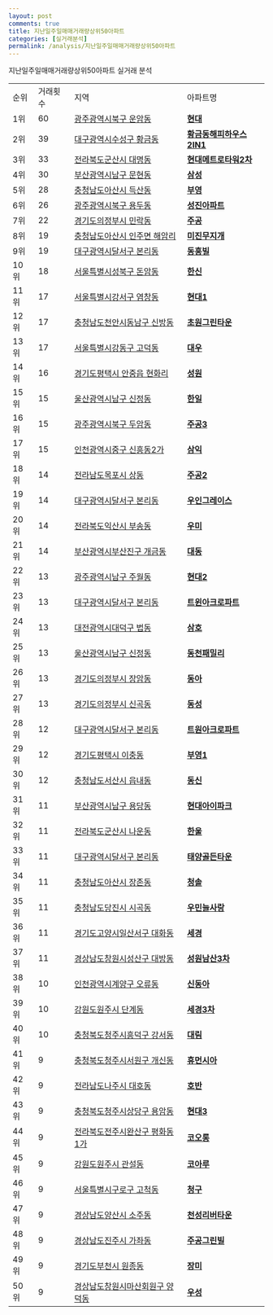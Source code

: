 ```yaml
---
layout: post
comments: true
title: 지난일주일매매거래량상위50아파트
categories: [실거래분석]
permalink: /analysis/지난일주일매매거래량상위50아파트
---
```


지난일주일매매거래량상위50아파트 실거래 분석

<table>
  <tr>
    <td>순위</td>
    <td>거래횟수</td>
    <td>지역</td>
    <td>아파트명</td>
  </tr>

  <tr>
    <td>1위</td>
    <td>60</td>
    <td><a href="/apt/광주광역시북구운암동">광주광역시북구 운암동</a></td>
    <td colspan="4" style="font-weight: bold;"><a href="https://search.naver.com/search.naver?query=운암동 현대">현대</a></td>
  </tr>

  <tr>
    <td>2위</td>
    <td>39</td>
    <td><a href="/apt/대구광역시수성구황금동">대구광역시수성구 황금동</a></td>
    <td colspan="4" style="font-weight: bold;"><a href="https://search.naver.com/search.naver?query=황금동 황금동해피하우스2IN1">황금동해피하우스2IN1</a></td>
  </tr>

  <tr>
    <td>3위</td>
    <td>33</td>
    <td><a href="/apt/전라북도군산시대명동">전라북도군산시 대명동</a></td>
    <td colspan="4" style="font-weight: bold;"><a href="https://search.naver.com/search.naver?query=대명동 현대메트로타워2차">현대메트로타워2차</a></td>
  </tr>

  <tr>
    <td>4위</td>
    <td>30</td>
    <td><a href="/apt/부산광역시남구문현동">부산광역시남구 문현동</a></td>
    <td colspan="4" style="font-weight: bold;"><a href="https://search.naver.com/search.naver?query=문현동 삼성">삼성</a></td>
  </tr>

  <tr>
    <td>5위</td>
    <td>28</td>
    <td><a href="/apt/충청남도아산시득산동">충청남도아산시 득산동</a></td>
    <td colspan="4" style="font-weight: bold;"><a href="https://search.naver.com/search.naver?query=득산동 부영">부영</a></td>
  </tr>

  <tr>
    <td>6위</td>
    <td>26</td>
    <td><a href="/apt/광주광역시북구용두동">광주광역시북구 용두동</a></td>
    <td colspan="4" style="font-weight: bold;"><a href="https://search.naver.com/search.naver?query=용두동 성진아파트">성진아파트</a></td>
  </tr>

  <tr>
    <td>7위</td>
    <td>22</td>
    <td><a href="/apt/경기도의정부시민락동">경기도의정부시 민락동</a></td>
    <td colspan="4" style="font-weight: bold;"><a href="https://search.naver.com/search.naver?query=민락동 주공">주공</a></td>
  </tr>

  <tr>
    <td>8위</td>
    <td>19</td>
    <td><a href="/apt/충청남도아산시인주면 해암리">충청남도아산시 인주면 해암리</a></td>
    <td colspan="4" style="font-weight: bold;"><a href="https://search.naver.com/search.naver?query=인주면 해암리 미진무지개">미진무지개</a></td>
  </tr>

  <tr>
    <td>9위</td>
    <td>19</td>
    <td><a href="/apt/대구광역시달서구본리동">대구광역시달서구 본리동</a></td>
    <td colspan="4" style="font-weight: bold;"><a href="https://search.naver.com/search.naver?query=본리동 동흥빌">동흥빌</a></td>
  </tr>

  <tr>
    <td>10위</td>
    <td>18</td>
    <td><a href="/apt/서울특별시성북구돈암동">서울특별시성북구 돈암동</a></td>
    <td colspan="4" style="font-weight: bold;"><a href="https://search.naver.com/search.naver?query=돈암동 한신">한신</a></td>
  </tr>

  <tr>
    <td>11위</td>
    <td>17</td>
    <td><a href="/apt/서울특별시강서구염창동">서울특별시강서구 염창동</a></td>
    <td colspan="4" style="font-weight: bold;"><a href="https://search.naver.com/search.naver?query=염창동 현대1">현대1</a></td>
  </tr>

  <tr>
    <td>12위</td>
    <td>17</td>
    <td><a href="/apt/충청남도천안시동남구신방동">충청남도천안시동남구 신방동</a></td>
    <td colspan="4" style="font-weight: bold;"><a href="https://search.naver.com/search.naver?query=신방동 초원그린타운">초원그린타운</a></td>
  </tr>

  <tr>
    <td>13위</td>
    <td>17</td>
    <td><a href="/apt/서울특별시강동구고덕동">서울특별시강동구 고덕동</a></td>
    <td colspan="4" style="font-weight: bold;"><a href="https://search.naver.com/search.naver?query=고덕동 대우">대우</a></td>
  </tr>

  <tr>
    <td>14위</td>
    <td>16</td>
    <td><a href="/apt/경기도평택시안중읍 현화리">경기도평택시 안중읍 현화리</a></td>
    <td colspan="4" style="font-weight: bold;"><a href="https://search.naver.com/search.naver?query=안중읍 현화리 성원">성원</a></td>
  </tr>

  <tr>
    <td>15위</td>
    <td>15</td>
    <td><a href="/apt/울산광역시남구신정동">울산광역시남구 신정동</a></td>
    <td colspan="4" style="font-weight: bold;"><a href="https://search.naver.com/search.naver?query=신정동 한일">한일</a></td>
  </tr>

  <tr>
    <td>16위</td>
    <td>15</td>
    <td><a href="/apt/광주광역시북구두암동">광주광역시북구 두암동</a></td>
    <td colspan="4" style="font-weight: bold;"><a href="https://search.naver.com/search.naver?query=두암동 주공3">주공3</a></td>
  </tr>

  <tr>
    <td>17위</td>
    <td>15</td>
    <td><a href="/apt/인천광역시중구신흥동2가">인천광역시중구 신흥동2가</a></td>
    <td colspan="4" style="font-weight: bold;"><a href="https://search.naver.com/search.naver?query=신흥동2가 삼익">삼익</a></td>
  </tr>

  <tr>
    <td>18위</td>
    <td>14</td>
    <td><a href="/apt/전라남도목포시상동">전라남도목포시 상동</a></td>
    <td colspan="4" style="font-weight: bold;"><a href="https://search.naver.com/search.naver?query=상동 주공2">주공2</a></td>
  </tr>

  <tr>
    <td>19위</td>
    <td>14</td>
    <td><a href="/apt/대구광역시달서구본리동">대구광역시달서구 본리동</a></td>
    <td colspan="4" style="font-weight: bold;"><a href="https://search.naver.com/search.naver?query=본리동 우인그레이스">우인그레이스</a></td>
  </tr>

  <tr>
    <td>20위</td>
    <td>14</td>
    <td><a href="/apt/전라북도익산시부송동">전라북도익산시 부송동</a></td>
    <td colspan="4" style="font-weight: bold;"><a href="https://search.naver.com/search.naver?query=부송동 우미">우미</a></td>
  </tr>

  <tr>
    <td>21위</td>
    <td>14</td>
    <td><a href="/apt/부산광역시부산진구개금동">부산광역시부산진구 개금동</a></td>
    <td colspan="4" style="font-weight: bold;"><a href="https://search.naver.com/search.naver?query=개금동 대동">대동</a></td>
  </tr>

  <tr>
    <td>22위</td>
    <td>13</td>
    <td><a href="/apt/광주광역시남구주월동">광주광역시남구 주월동</a></td>
    <td colspan="4" style="font-weight: bold;"><a href="https://search.naver.com/search.naver?query=주월동 현대2">현대2</a></td>
  </tr>

  <tr>
    <td>23위</td>
    <td>13</td>
    <td><a href="/apt/대구광역시달서구본리동">대구광역시달서구 본리동</a></td>
    <td colspan="4" style="font-weight: bold;"><a href="https://search.naver.com/search.naver?query=본리동 트윈아크로파트">트윈아크로파트</a></td>
  </tr>

  <tr>
    <td>24위</td>
    <td>13</td>
    <td><a href="/apt/대전광역시대덕구법동">대전광역시대덕구 법동</a></td>
    <td colspan="4" style="font-weight: bold;"><a href="https://search.naver.com/search.naver?query=법동 삼호">삼호</a></td>
  </tr>

  <tr>
    <td>25위</td>
    <td>13</td>
    <td><a href="/apt/울산광역시남구신정동">울산광역시남구 신정동</a></td>
    <td colspan="4" style="font-weight: bold;"><a href="https://search.naver.com/search.naver?query=신정동 동천패밀리">동천패밀리</a></td>
  </tr>

  <tr>
    <td>26위</td>
    <td>13</td>
    <td><a href="/apt/경기도의정부시장암동">경기도의정부시 장암동</a></td>
    <td colspan="4" style="font-weight: bold;"><a href="https://search.naver.com/search.naver?query=장암동 동아">동아</a></td>
  </tr>

  <tr>
    <td>27위</td>
    <td>13</td>
    <td><a href="/apt/경기도의정부시신곡동">경기도의정부시 신곡동</a></td>
    <td colspan="4" style="font-weight: bold;"><a href="https://search.naver.com/search.naver?query=신곡동 동성">동성</a></td>
  </tr>

  <tr>
    <td>28위</td>
    <td>12</td>
    <td><a href="/apt/대구광역시달서구본리동">대구광역시달서구 본리동</a></td>
    <td colspan="4" style="font-weight: bold;"><a href="https://search.naver.com/search.naver?query=본리동 트원아크로파트">트원아크로파트</a></td>
  </tr>

  <tr>
    <td>29위</td>
    <td>12</td>
    <td><a href="/apt/경기도평택시이충동">경기도평택시 이충동</a></td>
    <td colspan="4" style="font-weight: bold;"><a href="https://search.naver.com/search.naver?query=이충동 부영1">부영1</a></td>
  </tr>

  <tr>
    <td>30위</td>
    <td>12</td>
    <td><a href="/apt/충청남도서산시읍내동">충청남도서산시 읍내동</a></td>
    <td colspan="4" style="font-weight: bold;"><a href="https://search.naver.com/search.naver?query=읍내동 동신">동신</a></td>
  </tr>

  <tr>
    <td>31위</td>
    <td>11</td>
    <td><a href="/apt/부산광역시남구용당동">부산광역시남구 용당동</a></td>
    <td colspan="4" style="font-weight: bold;"><a href="https://search.naver.com/search.naver?query=용당동 현대아이파크">현대아이파크</a></td>
  </tr>

  <tr>
    <td>32위</td>
    <td>11</td>
    <td><a href="/apt/전라북도군산시나운동">전라북도군산시 나운동</a></td>
    <td colspan="4" style="font-weight: bold;"><a href="https://search.naver.com/search.naver?query=나운동 한울">한울</a></td>
  </tr>

  <tr>
    <td>33위</td>
    <td>11</td>
    <td><a href="/apt/대구광역시달서구본리동">대구광역시달서구 본리동</a></td>
    <td colspan="4" style="font-weight: bold;"><a href="https://search.naver.com/search.naver?query=본리동 태양골든타운">태양골든타운</a></td>
  </tr>

  <tr>
    <td>34위</td>
    <td>11</td>
    <td><a href="/apt/충청남도아산시장존동">충청남도아산시 장존동</a></td>
    <td colspan="4" style="font-weight: bold;"><a href="https://search.naver.com/search.naver?query=장존동 청솔">청솔</a></td>
  </tr>

  <tr>
    <td>35위</td>
    <td>11</td>
    <td><a href="/apt/충청남도당진시시곡동">충청남도당진시 시곡동</a></td>
    <td colspan="4" style="font-weight: bold;"><a href="https://search.naver.com/search.naver?query=시곡동 우민늘사랑">우민늘사랑</a></td>
  </tr>

  <tr>
    <td>36위</td>
    <td>11</td>
    <td><a href="/apt/경기도고양시일산서구대화동">경기도고양시일산서구 대화동</a></td>
    <td colspan="4" style="font-weight: bold;"><a href="https://search.naver.com/search.naver?query=대화동 세경">세경</a></td>
  </tr>

  <tr>
    <td>37위</td>
    <td>11</td>
    <td><a href="/apt/경상남도창원시성산구대방동">경상남도창원시성산구 대방동</a></td>
    <td colspan="4" style="font-weight: bold;"><a href="https://search.naver.com/search.naver?query=대방동 성원남산3차">성원남산3차</a></td>
  </tr>

  <tr>
    <td>38위</td>
    <td>10</td>
    <td><a href="/apt/인천광역시계양구오류동">인천광역시계양구 오류동</a></td>
    <td colspan="4" style="font-weight: bold;"><a href="https://search.naver.com/search.naver?query=오류동 신동아">신동아</a></td>
  </tr>

  <tr>
    <td>39위</td>
    <td>10</td>
    <td><a href="/apt/강원도원주시단계동">강원도원주시 단계동</a></td>
    <td colspan="4" style="font-weight: bold;"><a href="https://search.naver.com/search.naver?query=단계동 세경3차">세경3차</a></td>
  </tr>

  <tr>
    <td>40위</td>
    <td>10</td>
    <td><a href="/apt/충청북도청주시흥덕구강서동">충청북도청주시흥덕구 강서동</a></td>
    <td colspan="4" style="font-weight: bold;"><a href="https://search.naver.com/search.naver?query=강서동 대림">대림</a></td>
  </tr>

  <tr>
    <td>41위</td>
    <td>9</td>
    <td><a href="/apt/충청북도청주시서원구개신동">충청북도청주시서원구 개신동</a></td>
    <td colspan="4" style="font-weight: bold;"><a href="https://search.naver.com/search.naver?query=개신동 휴먼시아">휴먼시아</a></td>
  </tr>

  <tr>
    <td>42위</td>
    <td>9</td>
    <td><a href="/apt/전라남도나주시대호동">전라남도나주시 대호동</a></td>
    <td colspan="4" style="font-weight: bold;"><a href="https://search.naver.com/search.naver?query=대호동 호반">호반</a></td>
  </tr>

  <tr>
    <td>43위</td>
    <td>9</td>
    <td><a href="/apt/충청북도청주시상당구용암동">충청북도청주시상당구 용암동</a></td>
    <td colspan="4" style="font-weight: bold;"><a href="https://search.naver.com/search.naver?query=용암동 현대3">현대3</a></td>
  </tr>

  <tr>
    <td>44위</td>
    <td>9</td>
    <td><a href="/apt/전라북도전주시완산구평화동1가">전라북도전주시완산구 평화동1가</a></td>
    <td colspan="4" style="font-weight: bold;"><a href="https://search.naver.com/search.naver?query=평화동1가 코오롱">코오롱</a></td>
  </tr>

  <tr>
    <td>45위</td>
    <td>9</td>
    <td><a href="/apt/강원도원주시관설동">강원도원주시 관설동</a></td>
    <td colspan="4" style="font-weight: bold;"><a href="https://search.naver.com/search.naver?query=관설동 코아루">코아루</a></td>
  </tr>

  <tr>
    <td>46위</td>
    <td>9</td>
    <td><a href="/apt/서울특별시구로구고척동">서울특별시구로구 고척동</a></td>
    <td colspan="4" style="font-weight: bold;"><a href="https://search.naver.com/search.naver?query=고척동 청구">청구</a></td>
  </tr>

  <tr>
    <td>47위</td>
    <td>9</td>
    <td><a href="/apt/경상남도양산시소주동">경상남도양산시 소주동</a></td>
    <td colspan="4" style="font-weight: bold;"><a href="https://search.naver.com/search.naver?query=소주동 천성리버타운">천성리버타운</a></td>
  </tr>

  <tr>
    <td>48위</td>
    <td>9</td>
    <td><a href="/apt/경상남도진주시가좌동">경상남도진주시 가좌동</a></td>
    <td colspan="4" style="font-weight: bold;"><a href="https://search.naver.com/search.naver?query=가좌동 주공그린빌">주공그린빌</a></td>
  </tr>

  <tr>
    <td>49위</td>
    <td>9</td>
    <td><a href="/apt/경기도부천시원종동">경기도부천시 원종동</a></td>
    <td colspan="4" style="font-weight: bold;"><a href="https://search.naver.com/search.naver?query=원종동 장미">장미</a></td>
  </tr>

  <tr>
    <td>50위</td>
    <td>9</td>
    <td><a href="/apt/경상남도창원시마산회원구양덕동">경상남도창원시마산회원구 양덕동</a></td>
    <td colspan="4" style="font-weight: bold;"><a href="https://search.naver.com/search.naver?query=양덕동 우성">우성</a></td>
  </tr>

</table>
